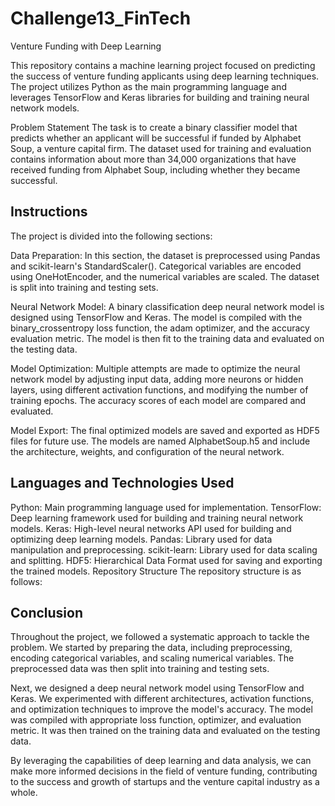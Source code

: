 # Challenge13_FinTech

Venture Funding with Deep Learning

This repository contains a machine learning project focused on predicting the success of venture funding applicants using deep learning techniques. The project utilizes Python as the main programming language and leverages TensorFlow and Keras libraries for building and training neural network models.

Problem Statement
The task is to create a binary classifier model that predicts whether an applicant will be successful if funded by Alphabet Soup, a venture capital firm. The dataset used for training and evaluation contains information about more than 34,000 organizations that have received funding from Alphabet Soup, including whether they became successful.

## Instructions
The project is divided into the following sections:

Data Preparation: In this section, the dataset is preprocessed using Pandas and scikit-learn's StandardScaler(). Categorical variables are encoded using OneHotEncoder, and the numerical variables are scaled. The dataset is split into training and testing sets.

Neural Network Model: A binary classification deep neural network model is designed using TensorFlow and Keras. The model is compiled with the binary_crossentropy loss function, the adam optimizer, and the accuracy evaluation metric. The model is then fit to the training data and evaluated on the testing data.

Model Optimization: Multiple attempts are made to optimize the neural network model by adjusting input data, adding more neurons or hidden layers, using different activation functions, and modifying the number of training epochs. The accuracy scores of each model are compared and evaluated.

Model Export: The final optimized models are saved and exported as HDF5 files for future use. The models are named AlphabetSoup.h5 and include the architecture, weights, and configuration of the neural network.

## Languages and Technologies Used
Python: Main programming language used for implementation.
TensorFlow: Deep learning framework used for building and training neural network models.
Keras: High-level neural networks API used for building and optimizing deep learning models.
Pandas: Library used for data manipulation and preprocessing.
scikit-learn: Library used for data scaling and splitting.
HDF5: Hierarchical Data Format used for saving and exporting the trained models.
Repository Structure
The repository structure is as follows:

## Conclusion 

Throughout the project, we followed a systematic approach to tackle the problem. We started by preparing the data, including preprocessing, encoding categorical variables, and scaling numerical variables. The preprocessed data was then split into training and testing sets.

Next, we designed a deep neural network model using TensorFlow and Keras. We experimented with different architectures, activation functions, and optimization techniques to improve the model's accuracy. The model was compiled with appropriate loss function, optimizer, and evaluation metric. It was then trained on the training data and evaluated on the testing data.

By leveraging the capabilities of deep learning and data analysis, we can make more informed decisions in the field of venture funding, contributing to the success and growth of startups and the venture capital industry as a whole.









